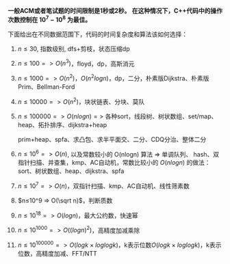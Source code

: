**一般ACM或者笔试题的时间限制是1秒或2秒。**
**在这种情况下，C++代码中的操作次数控制在 $10^7-10^8$ 为最佳。**

下面给出在不同数据范围下，代码的时间复杂度和算法该如何选择：

1. $n≤30$, 指数级别, dfs+剪枝，状态压缩dp

   

2. $n≤100 => O(n^3)$，floyd，dp，高斯消元

   

3. $n≤1000=> O(n^2)，O(n^2logn)$，dp，二分，朴素版Dijkstra、朴素版Prim、Bellman-Ford

   

4. $n≤10000 => O(n^2)$，块状链表、分块、莫队

   

5. $n≤100000 => O(nlogn) =>$ 各种sort，线段树、树状数组、set/map、heap、拓扑排序、dijkstra+heap

   prim+heap、spfa、求凸包、求半平面交、二分、CDQ分治、整体二分

   

6. $n≤10^6 =>O(n)$, 以及常数较小的  O(nlogn) 算法 => 单调队列、 hash、双指针扫描、并查集，kmp、AC自动机，常数比较小的 $O(nlogn)$ 的做法：sort、树状数组、heap、dijkstra、spfa

   

7. $n≤10^7 => O(n)$，双指针扫描、kmp、AC自动机、线性筛素数

   

8. $n≤10^9 => O(\sqrt n)$，判断质数

   

9. $n≤10^{18} => O(logn)$，最大公约数，快速幂

   

10. $n≤10^{1000} => O((logn)^2)$，高精度加减乘除

    

11. $n≤10^{100000} => O(logk×loglogk)$，k表示位数$O(logk×loglogk)$，k表示位数，高精度加减、FFT/NTT



